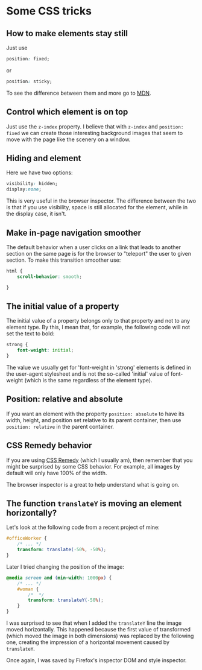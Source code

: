 # Some CSS tricks

## How to make elements stay still

Just use

```CSS
position: fixed;
```

or

```CSS
position: sticky;
```

To see the difference between them and more go to [MDN](https://developer.mozilla.org/en-US/docs/Web/CSS/position).

## Control which element is on top

Just use the `z-index` property. I believe that with `z-index` and `position: fixed` we can create those interesting background images that seem to move with the page like the scenery on a window.

## Hiding and element

Here we have two options:

```CSS
visibility: hidden;
display:none;
```

This is very useful in the browser inspector. The difference between the two is that if you use visibility, space is still allocated for the element, while in the display case, it isn't.

## Make in-page navigation smoother

The default behavior when a user clicks on a link that leads to another section on the same page is for the browser to "teleport" the user to given section. To make this transition smoother use:

```CSS
html {
    scroll-behavior: smooth;

}
```

## The initial value of a property

The initial value of a property belongs only to that property and not to any element type. By this, I mean that, for example, the following code will not set the text to bold:

```CSS
strong {
    font-weight: initial;
}
```

The value we usually get for 'font-weight in 'strong' elements is defined in the user-agent stylesheet and is not the so-called 'initial' value of font-weight (which is the same regardless of the element type).

## Position: relative and absolute

If you want an element with the property `position: absolute` to have its width, height, and position set relative to its parent container, then use `position: relative` in the parent container.

## CSS Remedy behavior

If you are using [CSS Remedy](https://github.com/jensimmons/cssremedy) (which I usually am), then remember that you might be surprised by some CSS behavior. For example, all images by default will only have 100% of the width.

The browser inspector is a great to help understand what is going on.

## The function `translateY` is moving an element horizontally?

Let's look at the following code from a recent project of mine:

```CSS
#officeWorker {
    /* ... */
    transform: translate(-50%, -50%);
}
```

Later I tried changing the position of the image:

```CSS
@media screen and (min-width: 1000px) {
    /* ... */
    #woman {
        /*  */
        transform: translateY(-50%);
    }
}
```

I was surprised to see that when I added the `translateY` line the image moved horizontally. This happened because the first value of transformed (which moved the image in both dimensions) was replaced by the following one, creating the impression of a horizontal movement caused by `translateY`.

Once again, I was saved by Firefox's inspector DOM and style inspector.
